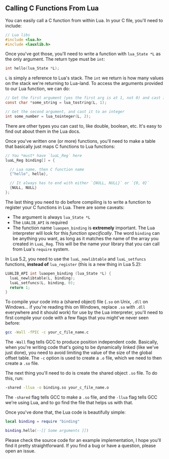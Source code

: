 Calling C Functions From Lua
---

You can easily call a C function from within Lua. In your C file, you'll need to include:

```C
// Lua libs
#include <lua.h>
#include <lauxlib.h>
```

Once you've got those, you'll need to write a function with `lua_State *L` as the only argument. The return type must be `int`:

```C
int hello(lua_State *L);
```

`L` is simply a reference to Lua's stack. The `int` we return is how many values on the stack we're returning to Lua-land. To access the arguments provided to our Lua function, we can do:

```C
// Get the first argument (yes the first arg is at 1, not 0) and cast it to a string
const char *some_string = lua_tostring(L, 1);

// Get the second argument, and cast it to an integer
int some_number = lua_tointeger(L, 2);
```

There are other types you can cast to, like double, boolean, etc. It's easy to find out about them in the Lua docs.

Once you've written one (or more) functions, you'll need to make a table that basically just maps C functions to Lua functions:

```C
// You *must* have `luaL_Reg` here
luaL_Reg binding[] = {

  // Lua name, then C function name
  {"hello", hello},

  // It always has to end with either `{NULL, NULL}` or `{0, 0}`
  {NULL, NULL}
};
```

The last thing you need to do before compiling is to write a function to register your C functions in Lua. There are some caveats:

- The argument is always `lua_State *L`
- The `LUALIB_API` is required
- The function name `luaopen_binding` is **extremely** important. The Lua interpreter will look for this *function specifically*. The word `binding` can be anything you want, as long as it matches the name of the array you created in `LuaL_Reg`. This will be the name your library that you can call from Lua's `require` system.

In Lua 5.2, you need to use the `luaL_newlibtable` and `luaL_setfuncs` functions, **instead of** `lua_register` (this is a new thing in Lua 5.2):

```C
LUALIB_API int luaopen_binding (lua_State *L) {
  luaL_newlibtable(L, binding);
  luaL_setfuncs(L, binding, 0);
  return 1;
}
```

To compile your code into a (shared object) file (`.so` on Unix, `.dll` on Windows... if you're reading this on Windows, replace `.so` with `.dll` everywhere and it should work) for use by the Lua interpreter, you'll need to first compile your code with a few flags that you might've never seen before:

```bash
gcc -Wall -fPIC -c your_c_file_name.c
```

The `-Wall` flag tells GCC to produce position independent code. Basically, when you're writing code that's going to be dynamically linked (like we've just done), you need to avoid limiting the value of the size of the global offset table. The `-c` option is used to create a `.o` file, which we need to then create a `.so` file.

The next thing you'll need to do is create the shared object `.so` file. To do this, run:

```bash
-shared -llua -o binding.so your_c_file_name.o
```

The `-shared` flag tells GCC to make a `.so` file, and the `-llua` flag tells GCC we're using Lua, and to go find the file that helps us with that.

Once you've done that, the Lua code is beautifully simple:

```lua
local binding = require "binding"

binding.hello(--[[ Some arguments ]])
```

Please check the source code for an example implementation, I hope you'll find it pretty straightforward. If you find a bug or have a question, please open an issue.
